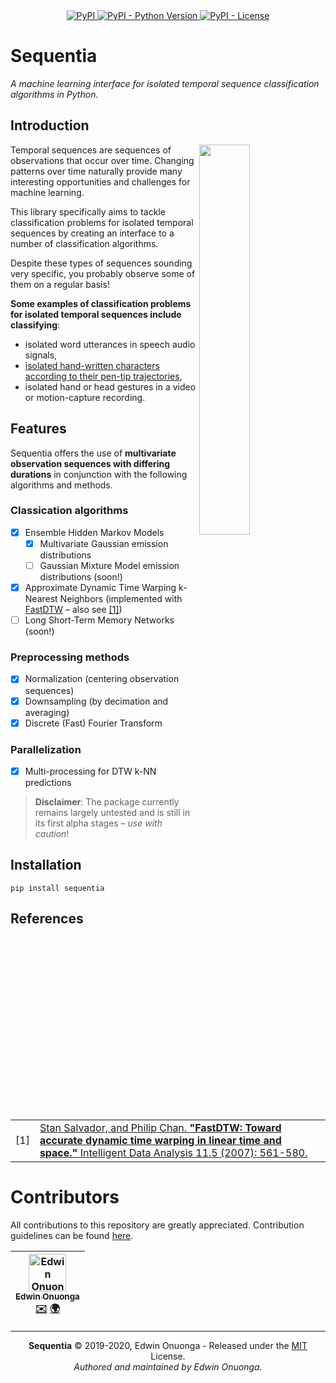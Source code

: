 <div align="center">
  <a href="https://pypi.org/project/sequentia/">
    <img src="https://img.shields.io/pypi/v/sequentia?style=flat-square" alt="PyPI"/>
  </a>
  <a href="https://pypi.org/project/sequentia/">
    <img src="https://img.shields.io/pypi/pyversions/sequentia?style=flat-square" alt="PyPI - Python Version"/>
  </a>
  <a href="https://raw.githubusercontent.com/eonu/sequentia/master/LICENSE">
    <img src="https://img.shields.io/pypi/l/sequentia?style=flat-square" alt="PyPI - License"/>
  </a>
</div>

# Sequentia

_A machine learning interface for isolated temporal sequence classification algorithms in Python._

## Introduction

<img src="https://i.ibb.co/gPymgs4/classifier.png" width="40%" align="right"></img>

Temporal sequences are sequences of observations that occur over time. Changing patterns over time naturally provide many interesting opportunities and challenges for machine learning.

This library specifically aims to tackle classification problems for isolated temporal sequences by creating an interface to a number of classification algorithms.

Despite these types of sequences sounding very specific, you probably observe some of them on a regular basis!

**Some examples of classification problems for isolated temporal sequences include classifying**:

- isolated word utterances in speech audio signals,
- [isolated hand-written characters according to their pen-tip trajectories](./examples/Pen-Tip%20Trajectories%20(Example).ipynb),
- isolated hand or head gestures in a video or motion-capture recording.

## Features

Sequentia offers the use of **multivariate observation sequences with differing durations** in conjunction with the following algorithms and methods.

### Classication algorithms

- [x] Ensemble Hidden Markov Models
  - [x] Multivariate Gaussian emission distributions
  - [ ] Gaussian Mixture Model emission distributions (soon!)
- [x] Approximate Dynamic Time Warping k-Nearest Neighbors (implemented with [FastDTW](https://github.com/slaypni/fastdtw) – also see [[1]](#references))
- [ ] Long Short-Term Memory Networks (soon!)

### Preprocessing methods

- [x] Normalization (centering observation sequences)
- [x] Downsampling (by decimation and averaging)
- [x] Discrete (Fast) Fourier Transform

### Parallelization

- [x] Multi-processing for DTW k-NN predictions

> **Disclaimer**: The package currently remains largely untested and is still in its first alpha stages – _use with caution_!

## Installation

```
pip install sequentia
```

## References

<table>
  <tbody>
    <tr>
      <td>[1]</td>
      <td>
        <a href="https://pdfs.semanticscholar.org/05a2/0cde15e172fc82f32774dd0cf4fe5827cad2.pdf">Stan Salvador, and Philip Chan. <b>"FastDTW: Toward accurate dynamic time  warping in linear time and space."</b> Intelligent Data Analysis 11.5  (2007): 561-580.</a>
      </td>
    </tr>
  </tbody>
</table>

# Contributors

All contributions to this repository are greatly appreciated. Contribution guidelines can be found [here](/CONTRIBUTING.md).

<table>
	<thead>
		<tr>
			<th align="center">
                <a href="https://github.com/eonu">
                <img src="https://avatars0.githubusercontent.com/u/24795571?s=460&v=4" alt="Edwin Onuonga" width="60px">
                <br/><sub><b>Edwin Onuonga</b></sub>
                </a>
                <br/>
                <a href="mailto:ed@eonu.net">✉️</a>
                <a href="https://eonu.net">🌍</a>
			</th>
			<!-- Add more <th></th> blocks for more contributors -->
		</tr>
	</thead>
</table>

---

<p align="center">
  <b>Sequentia</b> &copy; 2019-2020, Edwin Onuonga - Released under the <a href="https://opensource.org/licenses/MIT">MIT</a> License.<br/>
  <em>Authored and maintained by Edwin Onuonga.</em>
</p>